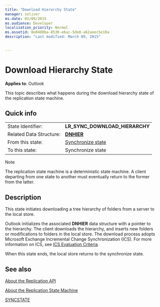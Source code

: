 ```yaml
---
title: "Download Hierarchy State"
manager: soliver
ms.date: 03/09/2015
ms.audience: Developer
localization_priority: Normal
ms.assetid: 8e0400ba-8530-e6ac-5de8-a62aeec5e10a
description: "Last modified: March 09, 2015"
 
 
---
```


# Download Hierarchy State

  
  
**Applies to**: Outlook 
  
 This topic describes what happens during the download hierarchy state of the replication state machine. 
  
## Quick info

|||
|:-----|:-----|
|State Identifier:  <br/> |**LR_SYNC_DOWNLOAD_HIERARCHY** <br/> |
|Related Data Structure:  <br/> |**[DNHIER](dnhier.md)** <br/> |
|From this state:  <br/> |[Synchronize state](synchronize-state.md) <br/> |
|To this state:  <br/> |Synchronize state  <br/> |
   
> [!NOTE]
> The replication state machine is a deterministic state machine. A client departing from one state to another must eventually return to the former from the latter. 
  
## Description

This state initiates downloading a tree hierarchy of folders from a server to the local store. 
  
Outlook initializes the associated **DNHIER** data structure with a pointer to the hierarchy. The client downloads the hierarchy, and inserts new folders or modifications to folders in the local store. The download process adopts Microsoft Exchange Incremental Change Synchronization (ICS). For more information on ICS, see [ICS Evaluation Criteria](http://msdn.microsoft.com/en-us/library/aa579252%28EXCHG.80%29.aspx).
  
When this state ends, the local store returns to the synchronize state.
  
## See also



[About the Replication API](about-the-replication-api.md)
  
[About the Replication State Machine](about-the-replication-state-machine.md)
  
[SYNCSTATE](syncstate.md)

